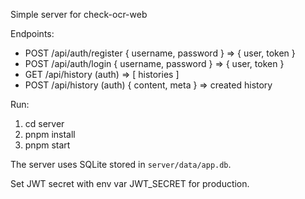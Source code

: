 Simple server for check-ocr-web

Endpoints:
- POST /api/auth/register  { username, password } => { user, token }
- POST /api/auth/login     { username, password } => { user, token }
- GET  /api/history        (auth) => [ histories ]
- POST /api/history        (auth) { content, meta } => created history

Run:
1. cd server
2. pnpm install
3. pnpm start

The server uses SQLite stored in `server/data/app.db`.

Set JWT secret with env var JWT_SECRET for production.
